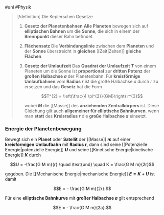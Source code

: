 #uni #Physik 

> [!definition] Die Keplerschen Gesetze
> 
> 1. **Gesetz der Planetenbahnen**
>    **Alle Planeten** bewegen sich auf **elliptischen Bahnen** um die **Sonne**, die sich in einem der **Brennpunkt** dieser Bahn befindet.
>    
> 2. **Flächensatz**
>    Die **Verbindungslinie** zwischen dem **Planeten** und der **Sonne** überstreicht in **gleichen** [[Zeit|Zeiten]] **gleiche Flächen**.
>    
> 1. **Gesetz der Umlaufzeit**
>    Das **Quadrat der Umlaufzeit $T$** von einem Planeten um die Sonne ist **proportional** zur **dritten Potenz** der **großen Halbachse $a$** der Planetenbahn. Für **kreisförmige Umlaufbahnen** vom **Radius $r$** ist die große Halbachse $a$ durch $r$ zu ersetzen und das **Gesetz** hat die Form
>    
>    $$T^{2} = \left(\frac{4 \pi^{2}}{GM}\right) r^{3}$$
>    
>    wobei **$M$** die [[Masse]] des **anziehenden Zentralkörpers** ist. Diese Gleichung gilt auch **allgemeiner für elliptische Bahnkurven**, wenn man **statt** des **Kreisradius $r$** die **große Halbachse $a$** einsetzt.

### Energie der Planetenbewegung

Bewegt sich ein **Planet** oder **Satellit** der [[Masse]] **$m$** auf einer **kreisförmigen Umlaufbahn** mit **Radius $r$**, dann sind seine [[Potenzielle Energie|potenzielle  Energie]] **$U$** und seine [[Kinetische Energie|kinetische Energie]] **$K$** durch

$$U = -\frac{G M m}{r} \quad \text{und} \quad K = \frac{G M m}{2r}$$

gegeben. Die [[Mechanische Energie|mechanische Energie]] **$E = K + U$** ist damit

$$E = - \frac{G M m}{2r}.$$

Für eine **elliptische Bahnkurve** mit **großer Halbachse $a$** gilt entsprechend

$$E = - \frac{G M m}{2a}.$$